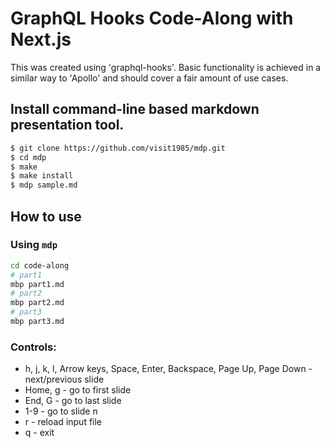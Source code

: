 # GraphQL Hooks Code-Along with Next.js

 This was created using 'graphql-hooks'. Basic functionality is achieved in a similar way to 'Apollo' and should cover a fair amount of use cases.


## Install command-line based markdown presentation tool.

```bash
$ git clone https://github.com/visit1985/mdp.git
$ cd mdp
$ make
$ make install
$ mdp sample.md
```


## How to use


### Using `mdp`

```bash
cd code-along
# part1
mbp part1.md
# part2
mbp part2.md
# part3
mbp part3.md
```


### Controls:

* h, j, k, l, Arrow keys, Space, Enter, Backspace, Page Up, Page Down - next/previous slide
* Home, g - go to first slide
* End, G - go to last slide
* 1-9 - go to slide n
* r - reload input file
* q - exit
